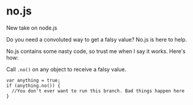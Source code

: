no.js
=====

New take on node.js


Do you need a convoluted way to get a falsy value? No.js is here to help.

No.js contains some nasty code, so trust me when I say it works. Here's how:

Call ```.no()``` on any object to receive a falsy value. 

```
var anything = true;
if (anything.no()) {
  //You don't ever want to run this branch. Bad things happen here
}
